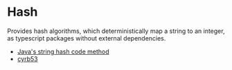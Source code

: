 # Hash

Provides hash algorithms, which deterministically map a string to an integer, as typescript packages without external dependencies.

* [Java's string hash code method][1]
* [cyrb53][1]

[1]: https://stackoverflow.com/questions/7616461/generate-a-hash-from-string-in-javascript